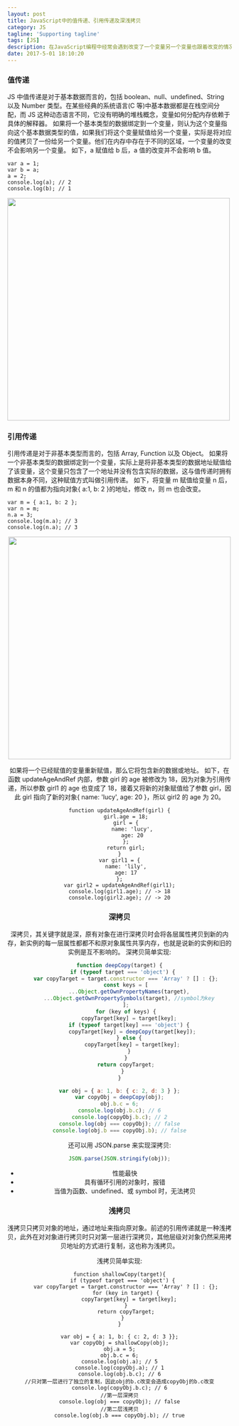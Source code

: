 ```yaml
---
layout: post
title: JavaScript中的值传递、引用传递及深浅拷贝
category: JS
tagline: 'Supporting tagline'
tags: [JS]
description: 在JavaScript编程中经常会遇到改变了一个变量另一个变量也跟着改变的情况，即使传给函数的参数的改变都可能导致原值被改变，这和其他某些语言并不太一样，值得去探究一下。
date: 2017-5-01 18:10:20
---
```


### 值传递

JS 中值传递是对于基本数据而言的，包括 boolean、null、undefined、String 以及 Number 类型。在某些经典的系统语言(C 等)中基本数据都是在栈空间分配，而 JS 这种动态语言不同，它没有明确的堆栈概念，变量如何分配内存依赖于具体的解释器。
如果将一个基本类型的数据绑定到一个变量，则认为这个变量指向这个基本数据类型的值，如果我们将这个变量赋值给另一个变量，实际是将对应的值拷贝了一份给另一个变量。他们在内存中存在于不同的区域，一个变量的改变不会影响另一个变量。
如下，a 赋值给 b 后，a 值的改变并不会影响 b 值。

```
var a = 1;
var b = a;
a = 2;
console.log(a); // 2
console.log(b); // 1
```

<img src="http://blog-bed.oss-cn-beijing.aliyuncs.com/14.JavaScript%E4%B8%AD%E7%9A%84%E5%80%BC%E4%BC%A0%E9%80%92/14-1-value.png" width="500" />

### 引用传递

引用传递是对于非基本类型而言的，包括 Array, Function 以及 Object。
如果将一个非基本类型的数据绑定到一个变量，实际上是将非基本类型的数据地址赋值给了该变量，这个变量只包含了一个地址并没有包含实际的数据，这与值传递时拥有数据本身不同，这种赋值方式叫做引用传递。
如下，将变量 m 赋值给变量 n 后，m 和 n 的值都为指向对象{ a:1, b: 2 }的地址，修改 n，则 m 也会改变。

```
var m = { a:1, b: 2 };
var n = m;
n.a = 3;
console.log(m.a); // 3
console.log(n.a); // 3
```

<center><img src="http://blog-bed.oss-cn-beijing.aliyuncs.com/14.JavaScript%E4%B8%AD%E7%9A%84%E5%80%BC%E4%BC%A0%E9%80%92/14-2-reference.png" width="500" /><center>

如果将一个已经赋值的变量重新赋值，那么它将包含新的数据或地址。
如下，在函数 updateAgeAndRef 内部，参数 girl 的 age 被修改为 18，因为对象为引用传递，所以参数 girl1 的 age 也变成了 18，接着又将新的对象赋值给了参数 girl，因此 girl 指向了新的对象{ name: 'lucy', age: 20 }，所以 girl2 的 age 为 20。

```
function updateAgeAndRef(girl) {
    girl.age = 18;
    girl = {
        name: 'lucy',
        age: 20
    };
    return girl;
}
var girl1 = {
    name: 'lily',
    age: 17
};
var girl2 = updateAgeAndRef(girl1);
console.log(girl1.age); // -> 18
console.log(girl2.age); // -> 20
```

### **深拷贝**

深拷贝，其关键字就是深，原有对象在进行深拷贝时会将各层属性拷贝到新的内存，新实例的每一层属性都都不和原对象属性共享内存，也就是说新的实例和旧的实例是互不影响的。
深拷贝简单实现:

```js
function deepCopy(target) {
  if (typeof target === 'object') {
    var copyTarget = target.constructor === 'Array' ? [] : {};
    const keys = [
      ...Object.getOwnPropertyNames(target),
      ...Object.getOwnPropertySymbols(target), //symbol为key
    ];
    for (key of keys) {
      copyTarget[key] = target[key];
      if (typeof target[key] === 'object') {
        copyTarget[key] = deepCopy(target[key]);
      } else {
        copyTarget[key] = target[key];
      }
    }
    return copyTarget;
  }
}

var obj = { a: 1, b: { c: 2, d: 3 } };
var copyObj = deepCopy(obj);
obj.b.c = 6;
console.log(obj.b.c); // 6
console.log(copyObj.b.c); // 2
console.log(obj === copyObj); // false
console.log(obj.b === copyObj.b); // false
```

还可以用 JSON.parse 来实现深拷贝:

```js
JSON.parse(JSON.stringify(obj));
```

- 性能最快
- 具有循环引用的对象时，报错
- 当值为函数、undefined、或 symbol 时，无法拷贝

### **浅拷贝**

浅拷贝只拷贝对象的地址，通过地址来指向原对象。前述的引用传递就是一种浅拷贝，此外在对对象进行拷贝时只对第一层进行深拷贝，其他层级对对象仍然采用拷贝地址的方式进行复制，这也称为浅拷贝。

浅拷贝简单实现:

```
function shallowCopy(target){
  if (typeof target === 'object') {
    var copyTarget = target.constructor === 'Array' ? [] : {};
    for (key in target) {
      copyTarget[key] = target[key];
    }
    return copyTarget;
  }
}

var obj = { a: 1, b: { c: 2, d: 3 }};
var copyObj = shallowCopy(obj);
obj.a = 5;
obj.b.c = 6;
console.log(obj.a); // 5
console.log(copyObj.a); // 1
console.log(obj.b.c); // 6
//只对第一层进行了独立的复制，因此obj的b.c改变会造成copyObj的b.c改变
console.log(copyObj.b.c); // 6
//第一层深拷贝
console.log(obj === copyObj); // false
//第二层浅拷贝
console.log(obj.b === copyObj.b); // true
```
